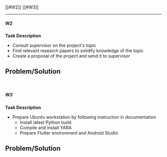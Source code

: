 
[[#W2]]
[[#W3]]

---

##### W2

**Task Description**
- Consult supervisor on the project's topic
- Find relevant research papers to solidify knowledge of the topic
- Create a proposal of the project and send it to supervisor

**Problem/Solution**
- 

<br>

##### W3

**Task Description**
- Prepare Ubuntu workstation by following instruction in documentation
	- Install latest Python build
	- Compile and install YARA
	- Prepare Flutter environment and Android Studio


**Problem/Solution**
- 